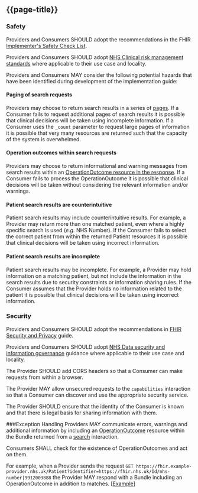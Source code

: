 ## {{page-title}}

### Safety
Providers and Consumers SHOULD adopt the recommendations in the FHIR [Implementer's Safety Check List](https://www.hl7.org/fhir/safety.html).

Providers and Consumers SHOULD adopt [NHS Clinical risk management standards](https://digital.nhs.uk/services/clinical-safety/clinical-risk-management-standards) where applicable to  their use case and locality.

Providers and Consumers MAY consider the following potential hazards that have been identified during development of the implementation guide:

#### Paging of search requests
Providers may choose to return search results in a series of [pages](https://hl7.org/fhir/R4/search.html#count).
If a Consumer fails to request additional pages of search results it is possible that clinical decisions will be taken  using incomplete information.
If a Consumer uses the `_count` parameter to request large pages of information it is possible that very many resources are returned such that the capacity of the system is overwhelmed.

#### Operation outcomes within search requests
Providers may choose to return informational and warning messages from search results within an [OperationOutcome resource in the response](https://hl7.org/fhir/R4/http.html#search).
If a Consumer fails to process the OperationOutcome it is possible that clinical decisions will be taken without considering the relevant information and/or warnings.

#### Patient search results are counterintuitive
Patient search results may include counterintuitive results.
For example, a Provider may return more than one matched patient, even where a highly specific search is used (_e.g._ NHS Number).
If the Consumer fails to select the correct patient from within the returned Patient resources it is possible that clinical decisions will be taken using incorrect information.

#### Patient search results are incomplete
Patient search results may be incomplete.
For example, a Provider may hold information on a matching patient, but not include the information in the search results due to security constraints or information sharing rules.
If the Consumer assumes that the Provider holds no information related to the patient it is possible that clinical decisions will be taken using incorrect information.

### Security
Providers and Consumers SHOULD adopt the recommendations in [FHIR Security and Privacy](https://www.hl7.org/fhir/secpriv-module.html) guide.

Providers and Consumers SHOULD adopt [NHS Data security and information governance](https://digital.nhs.uk/data-and-information/looking-after-information/data-security-and-information-governance) guidance where applicable to their use case and locality.

The Provider SHOULD add CORS headers so that a Consumer can make requests from within a browser.

The Provider MAY allow unsecured requests to the `capabilities` interaction so that a Consumer can discover and use the appropriate security service.

The Provider SHOULD ensure that the identity of the Consumer is known and that there is legal basis for sharing information with them.

###Exception Handling
Providers MAY communicate errors, warnings and additional information by including an [OperationOutcome](https://hl7.org/fhir/R4/operationoutcome.html) resource within the Bundle returned from a [search](https://hl7.org/fhir/R4/http.html#search) interaction. 

Consumers SHALL check for the existence of OperationOutcomes and act on them.

For example, when a Provider sends the request `GET https://fhir.example-provider.nhs.uk/Patient?identifier=https://fhir.nhs.uk/Id/nhs-number|9912003888` the Provider MAY respond with a Bundle including an OperationOutcome in addition to matches. [[Example](Bundle-Response-searchreturnswarning.html)]